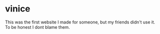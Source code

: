 # vinice
This was the first website I made for someone, but my friends didn't use it.
To be honest I dont blame them.
